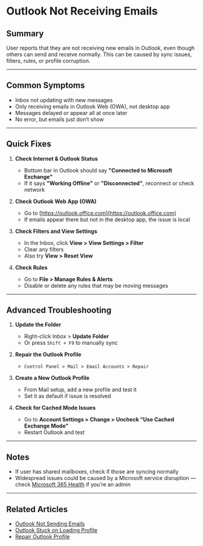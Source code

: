 # Outlook Not Receiving Emails

## Summary
User reports that they are not receiving new emails in Outlook, even though others can send and receive normally. This can be caused by sync issues, filters, rules, or profile corruption.

---

## Common Symptoms
- Inbox not updating with new messages
- Only receiving emails in Outlook Web (OWA), not desktop app
- Messages delayed or appear all at once later
- No error, but emails just don’t show

---

## Quick Fixes

1. **Check Internet & Outlook Status**
   - Bottom bar in Outlook should say **"Connected to Microsoft Exchange"**
   - If it says **"Working Offline"** or **"Disconnected"**, reconnect or check network

2. **Check Outlook Web App (OWA)**
   - Go to [https://outlook.office.com](https://outlook.office.com)
   - If emails appear there but not in the desktop app, the issue is local

3. **Check Filters and View Settings**
   - In the Inbox, click **View > View Settings > Filter**
   - Clear any filters
   - Also try **View > Reset View**

4. **Check Rules**
   - Go to **File > Manage Rules & Alerts**
   - Disable or delete any rules that may be moving messages

---

## Advanced Troubleshooting

1. **Update the Folder**
   - Right-click Inbox > **Update Folder**
   - Or press `Shift + F9` to manually sync

2. **Repair the Outlook Profile**
   - `Control Panel > Mail > Email Accounts > Repair`

3. **Create a New Outlook Profile**
   - From Mail setup, add a new profile and test it
   - Set it as default if issue is resolved

4. **Check for Cached Mode Issues**
   - Go to **Account Settings > Change > Uncheck “Use Cached Exchange Mode”**
   - Restart Outlook and test

---

## Notes
- If user has shared mailboxes, check if those are syncing normally
- Widespread issues could be caused by a Microsoft service disruption — check [Microsoft 365 Health](https://portal.office.com/adminportal/home#/servicehealth) if you’re an admin

---

## Related Articles
- [Outlook Not Sending Emails](./outlook-not-sending.md)
- [Outlook Stuck on Loading Profile](./loading-profile.md)
- [Repair Outlook Profile](./repair-outlook-profile.md)
